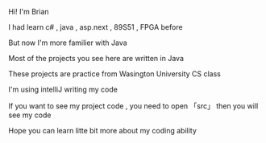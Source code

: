 Hi! I'm Brian 

I had learn c# , java , asp.next , 89S51 , FPGA before

But now I'm more familier with Java 

Most of the projects you see here are written in Java

These projects are practice from Wasington University CS class

I'm using intelliJ writing my code 

If you want to see my project code , you need to open 「src」 then you will see my code

Hope you can learn litte bit more about my coding ability


<!---
BrianSiao1530/BrianSiao1530 is a ✨ special ✨ repository because its `README.md` (this file) appears on your GitHub profile.
You can click the Preview link to take a look at your changes.
--->
